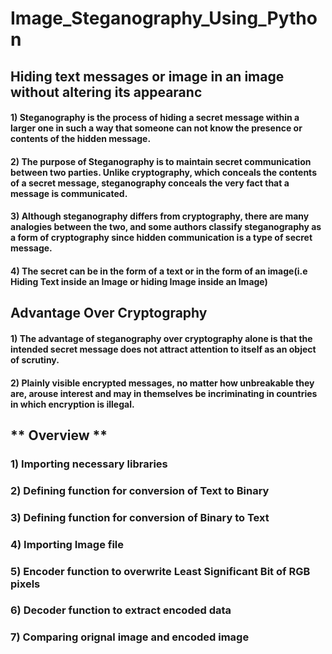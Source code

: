 # Image_Steganography_Using_Python
## Hiding text messages or image in an image without altering its appearanc

#### 1) Steganography is the process of hiding a secret message within a larger one in such a way that someone can not know the presence or contents of the hidden message.

#### 2) The purpose of Steganography is to maintain secret communication between two parties. Unlike cryptography, which conceals the contents of a secret message, steganography conceals the very fact that a message is communicated.

#### 3) Although steganography differs from cryptography, there are many analogies between the two, and some authors classify steganography as a form of cryptography since hidden communication is a type of secret message.

#### 4) The secret can be in the form of a text or in the form of an image(i.e Hiding Text inside an Image or hiding Image inside an Image)

## Advantage Over Cryptography
#### 1) The advantage of steganography over cryptography alone is that the intended secret message does not attract attention to itself as an object of scrutiny.

#### 2) Plainly visible encrypted messages, no matter how unbreakable they are, arouse interest and may in themselves be incriminating in countries in which encryption is illegal.




## ** Overview ** 
### 1) Importing necessary libraries
### 2) Defining function for conversion of Text to Binary
### 3) Defining function for conversion of Binary to Text 
### 4) Importing Image file
### 5) Encoder function to overwrite Least Significant Bit of RGB pixels
### 6) Decoder function to extract encoded data
### 7) Comparing orignal image and encoded image 
